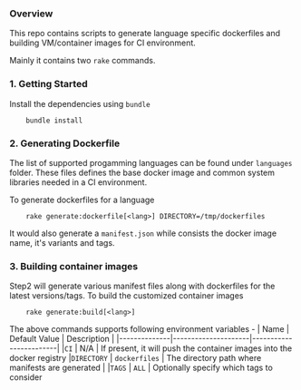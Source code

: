 
### Overview

This repo contains scripts to generate language specific dockerfiles and building VM/container images for CI environment.

Mainly it contains two `rake` commands.

### 1. Getting Started

Install the dependencies using `bundle`

        bundle install

### 2. Generating Dockerfile

The list of supported progamming languages can be found under `languages` folder. These files defines the base docker image 
and common system libraries needed in a CI environment. 

To generate dockerfiles for a language

        rake generate:dockerfile[<lang>] DIRECTORY=/tmp/dockerfiles

It would also generate a `manifest.json` while consists the docker image name, it's variants and tags.

### 3. Building container images

Step2 will generate various manifest files along with dockerfiles for the latest versions/tags. To build the customized
container images 

        rake generate:build[<lang>]

The above commands supports following environment variables -
|   Name       |  Default Value      |      Description                                                |
|--------------|---------------------|------------------------|
|`CI`          |     N/A            |  If present, it will push the container images into the docker registry 
|`DIRECTORY`   |   `dockerfiles`    | The directory path where manifests are generated |
|`TAGS`        |     `ALL`          | Optionally specify which tags to consider
